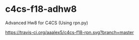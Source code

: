 # c4cs-f18-adhw8
Advanced Hw8 for C4CS (Using rpn.py)

https://travis-ci.org/aaalex5/c4cs-f18-rpn.svg?branch=master
